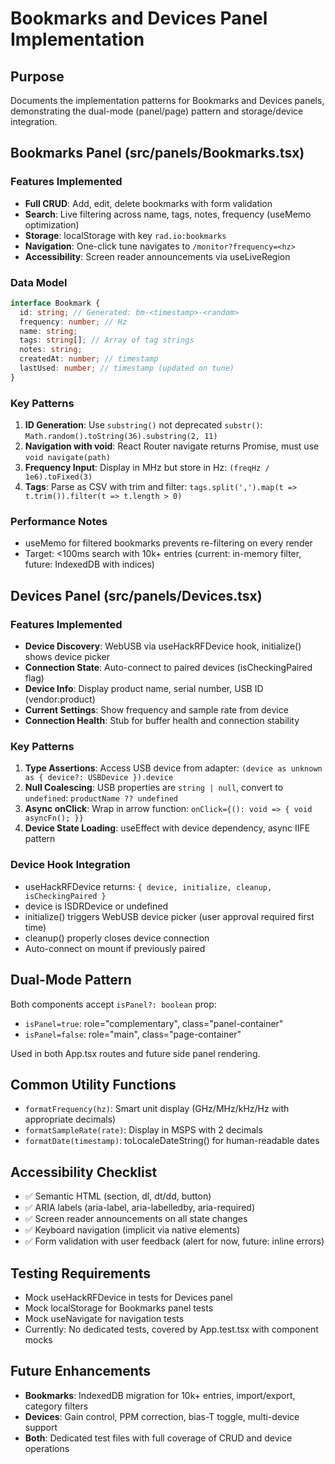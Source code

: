 # Bookmarks and Devices Panel Implementation

## Purpose
Documents the implementation patterns for Bookmarks and Devices panels, demonstrating the dual-mode (panel/page) pattern and storage/device integration.

## Bookmarks Panel (src/panels/Bookmarks.tsx)

### Features Implemented
- **Full CRUD**: Add, edit, delete bookmarks with form validation
- **Search**: Live filtering across name, tags, notes, frequency (useMemo optimization)
- **Storage**: localStorage with key `rad.io:bookmarks`
- **Navigation**: One-click tune navigates to `/monitor?frequency=<hz>`
- **Accessibility**: Screen reader announcements via useLiveRegion

### Data Model
```typescript
interface Bookmark {
  id: string; // Generated: bm-<timestamp>-<random>
  frequency: number; // Hz
  name: string;
  tags: string[]; // Array of tag strings
  notes: string;
  createdAt: number; // timestamp
  lastUsed: number; // timestamp (updated on tune)
}
```

### Key Patterns
1. **ID Generation**: Use `substring()` not deprecated `substr()`: `Math.random().toString(36).substring(2, 11)`
2. **Navigation with void**: React Router navigate returns Promise, must use `void navigate(path)`
3. **Frequency Input**: Display in MHz but store in Hz: `(freqHz / 1e6).toFixed(3)`
4. **Tags**: Parse as CSV with trim and filter: `tags.split(',').map(t => t.trim()).filter(t => t.length > 0)`

### Performance Notes
- useMemo for filtered bookmarks prevents re-filtering on every render
- Target: <100ms search with 10k+ entries (current: in-memory filter, future: IndexedDB with indices)

## Devices Panel (src/panels/Devices.tsx)

### Features Implemented
- **Device Discovery**: WebUSB via useHackRFDevice hook, initialize() shows device picker
- **Connection State**: Auto-connect to paired devices (isCheckingPaired flag)
- **Device Info**: Display product name, serial number, USB ID (vendor:product)
- **Current Settings**: Show frequency and sample rate from device
- **Connection Health**: Stub for buffer health and connection stability

### Key Patterns
1. **Type Assertions**: Access USB device from adapter: `(device as unknown as { device?: USBDevice }).device`
2. **Null Coalescing**: USB properties are `string | null`, convert to `undefined`: `productName ?? undefined`
3. **Async onClick**: Wrap in arrow function: `onClick={(): void => { void asyncFn(); }}`
4. **Device State Loading**: useEffect with device dependency, async IIFE pattern

### Device Hook Integration
- useHackRFDevice returns: `{ device, initialize, cleanup, isCheckingPaired }`
- device is ISDRDevice or undefined
- initialize() triggers WebUSB device picker (user approval required first time)
- cleanup() properly closes device connection
- Auto-connect on mount if previously paired

## Dual-Mode Pattern
Both components accept `isPanel?: boolean` prop:
- `isPanel=true`: role="complementary", class="panel-container"
- `isPanel=false`: role="main", class="page-container"

Used in both App.tsx routes and future side panel rendering.

## Common Utility Functions
- `formatFrequency(hz)`: Smart unit display (GHz/MHz/kHz/Hz with appropriate decimals)
- `formatSampleRate(rate)`: Display in MSPS with 2 decimals
- `formatDate(timestamp)`: toLocaleDateString() for human-readable dates

## Accessibility Checklist
- ✅ Semantic HTML (section, dl, dt/dd, button)
- ✅ ARIA labels (aria-label, aria-labelledby, aria-required)
- ✅ Screen reader announcements on all state changes
- ✅ Keyboard navigation (implicit via native elements)
- ✅ Form validation with user feedback (alert for now, future: inline errors)

## Testing Requirements
- Mock useHackRFDevice in tests for Devices panel
- Mock localStorage for Bookmarks panel tests
- Mock useNavigate for navigation tests
- Currently: No dedicated tests, covered by App.test.tsx with component mocks

## Future Enhancements
- **Bookmarks**: IndexedDB migration for 10k+ entries, import/export, category filters
- **Devices**: Gain control, PPM correction, bias-T toggle, multi-device support
- **Both**: Dedicated test files with full coverage of CRUD and device operations
